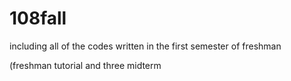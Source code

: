 # 108fall
including all of the codes written in the first semester of freshman

(freshman tutorial and three midterm
